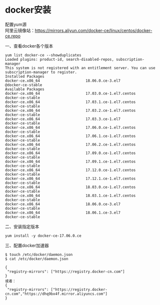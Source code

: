 docker安装
===========

配置yum源  
阿里云镜像站：https://mirrors.aliyun.com/docker-ce/linux/centos/docker-ce.repo  

一、查看docker各个版本  
```
yum list docker-ce --showduplicates
Loaded plugins: product-id, search-disabled-repos, subscription-manager
This system is not registered with an entitlement server. You can use subscription-manager to register.
Installed Packages
docker-ce.x86_64                     18.06.0.ce-3.el7                             @docker-ce-stable
Available Packages
docker-ce.x86_64                     17.03.0.ce-1.el7.centos                      docker-ce-stable 
docker-ce.x86_64                     17.03.1.ce-1.el7.centos                      docker-ce-stable 
docker-ce.x86_64                     17.03.2.ce-1.el7.centos                      docker-ce-stable 
docker-ce.x86_64                     17.03.3.ce-1.el7                             docker-ce-stable 
docker-ce.x86_64                     17.06.0.ce-1.el7.centos                      docker-ce-stable 
docker-ce.x86_64                     17.06.1.ce-1.el7.centos                      docker-ce-stable 
docker-ce.x86_64                     17.06.2.ce-1.el7.centos                      docker-ce-stable 
docker-ce.x86_64                     17.09.0.ce-1.el7.centos                      docker-ce-stable 
docker-ce.x86_64                     17.09.1.ce-1.el7.centos                      docker-ce-stable 
docker-ce.x86_64                     17.12.0.ce-1.el7.centos                      docker-ce-stable 
docker-ce.x86_64                     17.12.1.ce-1.el7.centos                      docker-ce-stable 
docker-ce.x86_64                     18.03.0.ce-1.el7.centos                      docker-ce-stable 
docker-ce.x86_64                     18.03.1.ce-1.el7.centos                      docker-ce-stable 
docker-ce.x86_64                     18.06.0.ce-3.el7                             docker-ce-stable 
docker-ce.x86_64                     18.06.1.ce-3.el7                             docker-ce-stable 
```  
二、安装指定版本  

``` yum install -y docker-ce-17.06.0.ce  ```  

三、配置docker加速器  
```
$ touch /etc/docker/daemon.json
$ cat /etc/docker/daemon.json

{
 "registry-mirrors": ["https://registry.docker-cn.com"]
}
或者：
{
 "registry-mirrors": ["https://registry.docker-cn.com","https://dhq9bx4f.mirror.aliyuncs.com"]
}
```  

